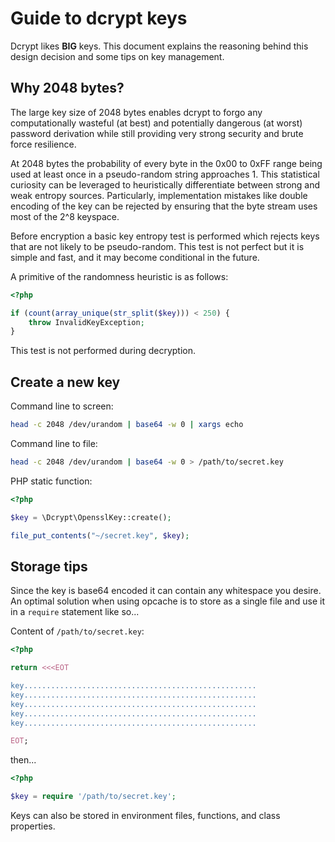 # Guide to dcrypt keys

Dcrypt likes __BIG__ keys.
This document explains the reasoning behind this design decision and some tips on key management.

## Why 2048 bytes?

The large key size of 2048 bytes enables dcrypt to forgo any computationally wasteful (at best) and potentially dangerous (at worst) password derivation while still providing very strong security and brute force resilience.

At 2048 bytes the probability of every byte in the 0x00 to 0xFF range being used at least once in a pseudo-random string approaches 1.
This statistical curiosity can be leveraged to heuristically differentiate between strong and weak entropy sources.
Particularly, implementation mistakes like double encoding of the key can be rejected by ensuring that the byte stream uses most of the 2^8 keyspace.

Before encryption a basic key entropy test is performed which rejects keys that are not likely to be pseudo-random.
This test is not perfect but it is simple and fast, and it may become conditional in the future.

A primitive of the randomness heuristic is as follows:

```php
<?php

if (count(array_unique(str_split($key))) < 250) {
    throw InvalidKeyException;
}
```

This test is not performed during decryption.

## Create a new key

Command line to screen:

```bash
head -c 2048 /dev/urandom | base64 -w 0 | xargs echo
```

Command line to file:

```bash
head -c 2048 /dev/urandom | base64 -w 0 > /path/to/secret.key
```

PHP static function:

```php
<?php

$key = \Dcrypt\OpensslKey::create();

file_put_contents("~/secret.key", $key);
```

## Storage tips

Since the key is base64 encoded it can contain any whitespace you desire.
An optimal solution when using opcache is to store as a single file and use it in a `require` statement like so...

Content of `/path/to/secret.key`:

```php
<?php

return <<<EOT

key....................................................
key....................................................
key....................................................
key....................................................
key....................................................

EOT;

```

then...

```php
<?php

$key = require '/path/to/secret.key';
```

Keys can also be stored in environment files, functions, and class properties.
